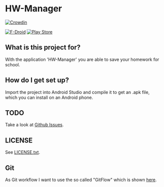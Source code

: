 # HW-Manager

[![Crowdin](https://d322cqt584bo4o.cloudfront.net/hw-manager/localized.png)](https://crowdin.com/project/hw-manager)

[![F-Droid](https://f-droid.org/wiki/images/0/06/F-Droid-button_get-it-on.png)](https://f-droid.org/repository/browse/?fdfilter=hw-manager&fdid=de.nico.ha_manager)
[![Play Store](https://developer.android.com/images/brand/en_generic_rgb_wo_60.png)](https://play.google.com/store/apps/details?id=de.nico.ha_manager)

## What is this project for?

With the application 'HW-Manager' you are able to save your homework for
school.

## How do I get set up?

Import the project into Android Studio and compile it to get an .apk
file, which you can install on an Android phone.

## TODO

Take a look at
[Github Issues](https://github.com/hw-manager/android/issues).

## LICENSE

See
[LICENSE.txt](https://github.com/hw-manager/android/blob/master/LICENSE).

## Git

As Git workflow I want to use the so called "GitFlow" which is shown
[here](https://www.atlassian.com/git/tutorials/comparing-workflows/gitflow-workflow).
